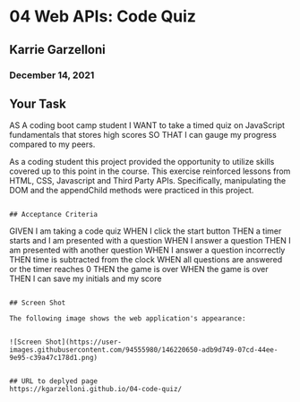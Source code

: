 # 04 Web APIs: Code Quiz
## Karrie Garzelloni
### December 14, 2021

## Your Task

AS A coding boot camp student
I WANT to take a timed quiz on JavaScript fundamentals that stores high scores
SO THAT I can gauge my progress compared to my peers.

As a coding student this project provided the opportunity to utilize skills covered up to this point in the course. This exercise reinforced lessons from HTML, CSS, Javascript and Third Party APIs. Specifically, manipulating the DOM and the appendChild methods were practiced in this project. 

```

## Acceptance Criteria

```
GIVEN I am taking a code quiz
WHEN I click the start button
THEN a timer starts and I am presented with a question
WHEN I answer a question
THEN I am presented with another question
WHEN I answer a question incorrectly
THEN time is subtracted from the clock
WHEN all questions are answered or the timer reaches 0
THEN the game is over
WHEN the game is over
THEN I can save my initials and my score
```

## Screen Shot

The following image shows the web application's appearance:


![Screen Shot](https://user-images.githubusercontent.com/94555980/146220650-adb9d749-07cd-44ee-9e95-c39a47c178d1.png)


## URL to deplyed page 
https://kgarzelloni.github.io/04-code-quiz/
